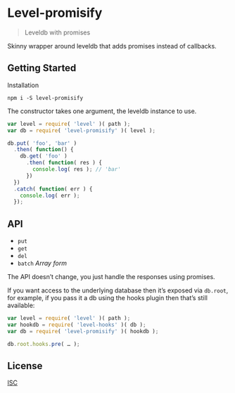 # Level-promisify

> Leveldb with promises

Skinny wrapper around leveldb that adds promises instead of callbacks.


## Getting Started

Installation

```shell
npm i -S level-promisify
```

The constructor takes one argument, the leveldb instance to use.

```js
var level = require( 'level' )( path );
var db = require( 'level-promisify' )( level );

db.put( 'foo', 'bar' )
  .then( function() {
    db.get( 'foo' )
      .then( function( res ) {
        console.log( res ); // 'bar'
      })
  })
  .catch( function( err ) {
    console.log( err );
  });
```


## API

* `put`
* `get`
* `del`
* `batch` *Array form*

The API doesn’t change, you just handle the responses using promises.

If you want access to the underlying database then it’s exposed via `db.root`, for example, if you pass it a db using the hooks plugin then that’s still available:

```js
var level = require( 'level' )( path );
var hookdb = require( 'level-hooks' )( db );
var db = require( 'level-promisify' )( hookdb );

db.root.hooks.pre( … );
```

## License

[ISC](https://github.com/mattstyles/level-promisify/blob/master/LICENSE)
